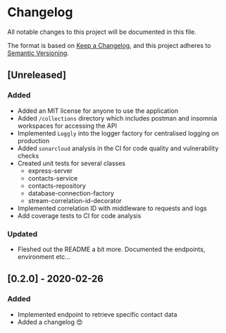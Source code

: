 # Changelog
All notable changes to this project will be documented in this file.

The format is based on [Keep a Changelog](https://keepachangelog.com/en/1.0.0/),
and this project adheres to [Semantic Versioning](https://semver.org/spec/v2.0.0.html).

## [Unreleased]
### Added
- Added an MIT license for anyone to use the application
- Added `/collections` directory which includes postman and insomnia workspaces for accessing the API
- Implemented `Loggly` into the logger factory for centralised logging on production
- Added `sonarcloud` analysis in the CI for code quality and vulnerability checks
- Created unit tests for several classes
  - express-server
  - contacts-service
  - contacts-repository
  - database-connection-factory
  - stream-correlation-id-decorator
- Implemented correlation ID with middleware to requests and logs
- Add coverage tests to CI for code analysis

### Updated
- Fleshed out the README a bit more. Documented the endpoints, environment etc...

## [0.2.0] - 2020-02-26
### Added
- Implemented endpoint to retrieve specific contact data
- Added a changelog 😍
